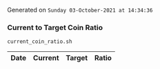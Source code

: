 Generated on `Sunday 03-October-2021 at 14:34:36`

### Current to Target Coin Ratio
`current_coin_ratio.sh`

Date|Current|Target|Ratio
---|---|---|---

